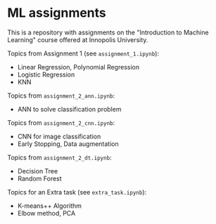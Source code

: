 # ML assignments
This is a repository with assignments on the "Introduction to Machine Learning" course offered at Innopolis University. 

Topics from Assignment 1 (see `assignment_1.ipynb`):
- Linear Regression, Polynomial Regression
- Logistic Regression
- KNN

Topics from `assignment_2_ann.ipynb`:
- ANN to solve classification problem

Topics from `assignment_2_cnn.ipynb`:
- CNN for image classification
- Early Stopping, Data augmentation

Topics from `assignment_2_dt.ipynb`:
- Decision Tree
- Random Forest

Topics for an Extra task (see `extra_task.ipynb`):
- K-means++ Algorithm
- Elbow method, PCA 
